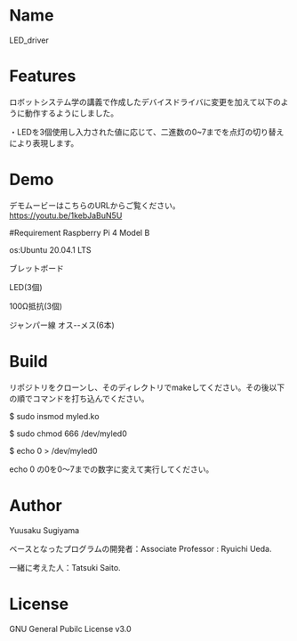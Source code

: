 # Name
LED_driver


# Features

ロボットシステム学の講義で作成したデバイスドライバに変更を加えて以下のように動作するようにしました。


・LEDを3個使用し入力された値に応じて、二進数の0~7までを点灯の切り替えにより表現します。


# Demo


デモムービーはこちらのURLからご覧ください。https://youtu.be/1kebJaBuN5U


#Requirement
Raspberry Pi 4 Model B


os:Ubuntu 20.04.1 LTS


ブレットボード


LED(3個)


100Ω抵抗(3個)


ジャンパー線 オス--メス(6本)


# Build

リポジトリをクローンし、そのディレクトリでmakeしてください。その後以下の順でコマンドを打ち込んでください。


$ sudo insmod myled.ko


$ sudo chmod 666 /dev/myled0


$ echo 0 > /dev/myled0


echo 0 の0を0～7までの数字に変えて実行してください。


# Author

Yuusaku Sugiyama

ベースとなったプログラムの開発者：Associate Professor : Ryuichi Ueda.


一緒に考えた人：Tatsuki Saito.


# License

GNU General Pubilc License v3.0
